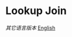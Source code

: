 # Lookup Join
*其它语言版本* [English](https://github.com/LadyForest/flink-table-store-101/tree/master/lookup-join/README.zh.md)